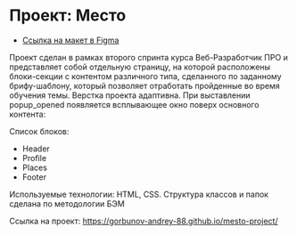 # Проект: Место

* [Ссылка на макет в Figma](https://www.figma.com/file/2cn9N9jSkmxD84oJik7xL7/JavaScript.-Sprint-4?node-id=0%3A1)

Проект сделан в рамках второго спринта курса Веб-Разработчик ПРО и представляет собой отдельную страницу, на которой расположены блоки-секции с контентом различного типа, сделанного по заданному брифу-шаблону, который позволяет отработать пройденные во время обучения темы. Верстка проекта адаптивна. При выставлении popup_opened появляется всплывающее окно поверх основного контента:

Список блоков:

- Header
- Profile
- Places
- Footer

Используемые технологии: HTML, CSS. Структура классов и папок сделана по методологии БЭМ

Ссылка на проект:
https://gorbunov-andrey-88.github.io/mesto-project/

